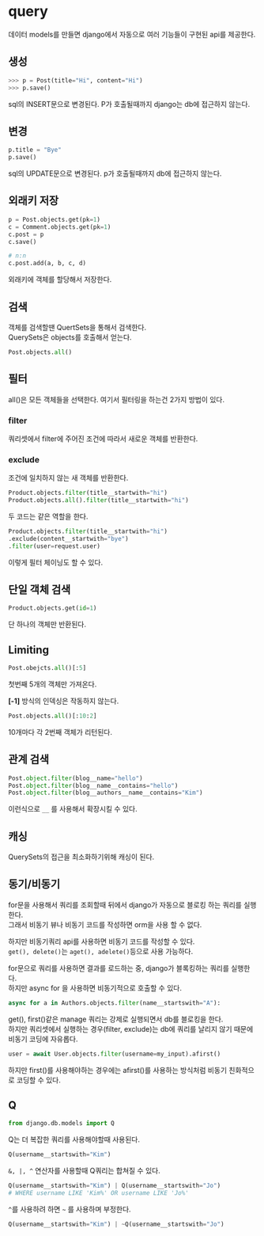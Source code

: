 # query
데이터 models를 만들면 django에서 자동으로 여러 기능들이 구현된 api를 제공한다.

## 생성
```py
>>> p = Post(title="Hi", content="Hi")
>>> p.save()
```
sql의 INSERT문으로 변경된다. P가 호출될때까지 django는 db에 접근하지 않는다.

## 변경
```py
p.title = "Bye"
p.save()
```
sql의 UPDATE문으로 변경된다. p가 호출될때까지 db에 접근하지 않는다.

## 외래키 저장
```py
p = Post.objects.get(pk=1)
c = Comment.objects.get(pk=1)
c.post = p
c.save()

# n:n
c.post.add(a, b, c, d)
```
외래키에 객체를 할당해서 저장한다.

## 검색
객체를 검색할땐 QuertSets을 통해서 검색한다.      
QuerySets은 objects를 호출해서 얻는다.
```py
Post.objects.all()
```

## 필터
all()은 모든 객체들을 선택한다. 여기서 필터링을 하는건 2가지 방법이 있다.

### filter
쿼리셋에서 filter에 주어진 조건에 따라서 새로운 객체를 반환한다.

### exclude
조건에 일치하지 않는 새 객체를 반환한다.

```py
Product.objects.filter(title__startwith="hi")
Product.objects.all().filter(title__startwith="hi")
```
두 코드는 같은 역할을 한다.

```py
Product.objects.filter(title__startwith="hi")
.exclude(content__startwith="bye")
.filter(user=request.user)
```
이렇게 필터 체이닝도 할 수 있다.

## 단일 객체 검색
```py
Product.objects.get(id=1)
```
단 하나의 객체만 반환된다. 

## Limiting
```py
Post.obejcts.all()[:5]
```
첫번째 5개의 객체만 가져온다.

**[-1]** 방식의 인덱싱은 작동하지 않는다.
```py
Post.objects.all()[:10:2]
```
10개마다 각 2번째 객체가 리턴된다.

## 관계 검색
```py
Post.object.filter(blog__name="hello")
Post.object.filter(blog__name__contains="hello")
Post.object.filter(blog__authors__name__contains="Kim")
```
이런식으로 `__` 를 사용해서 확장시킬 수 있다.

## 캐싱
QuerySets의 접근을 최소화하기위해 캐싱이 된다.

## 동기/비동기
for문을 사용해서 쿼리를 조회할때 뒤에서 django가 자동으로 블로킹 하는 쿼리를 실행한다.    
그래서 비동기 뷰나 비동기 코드를 작성하면 orm을 사용 할 수 없다.

하지만 비동기쿼리 api를 사용하면 비동기 코드를 작성할 수 있다.    
`get(), delete()`는 `aget(), adelete()`등으로 사용 가능하다.

for문으로 쿼리를 사용하면 결과를 로드하는 중, django가 블록킹하는 쿼리를 실행한다.     
하지만 async for 을 사용하면 비동기적으로 호출할 수 있다.

```py
async for a in Authors.objects.filter(name__startswith="A"):
```
   
get(), first()같은 manage 쿼리는 강제로 실행되면서 db를 블로킹을 한다.    
하지만 쿼리셋에서 실행하는 경우(filter, exclude)는 db에 쿼리를 날리지 않기 때문에 비동기 코딩에 자유롭다.

```py
user = await User.objects.filter(username=my_input).afirst()
```
하지만 first()를 사용해야하는 경우에는 afirst()를 사용하는 방식처럼 비동기 친화적으로 코딩할 수 있다.

## Q
```py
from django.db.models import Q
```
Q는 더 복잡한 쿼리를 사용해야할때 사용된다.     
```py
Q(username__startswith="Kim")
```
`&, |, ^` 연산자를 사용할때 Q쿼리는 합쳐질 수 있다.
```py
Q(username__startswith="Kim") | Q(username__startswith="Jo")
# WHERE username LIKE 'Kim%' OR username LIKE 'Jo%'
```
`^`를 사용하려 하면 `~` 를 사용하며 부정한다.
```py
Q(username__startswith="Kim") | ~Q(username__startswith="Jo")
```